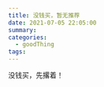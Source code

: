 ```yaml
---
title: 没钱买，暂无推荐
date: 2021-07-05 22:05:00
summary: 
categories: 
  - goodThing
tags:
---
```


没钱买，先撂着！